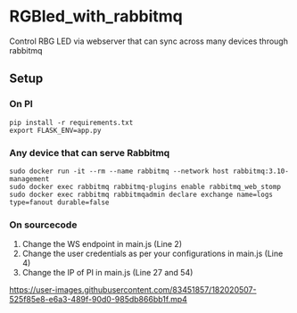 # RGBled_with_rabbitmq
Control RBG LED via webserver that can sync across many devices through rabbitmq

## Setup

### On PI

```
pip install -r requirements.txt
export FLASK_ENV=app.py
```

### Any device that can serve Rabbitmq

```
sudo docker run -it --rm --name rabbitmq --network host rabbitmq:3.10-management
sudo docker exec rabbitmq rabbitmq-plugins enable rabbitmq_web_stomp
sudo docker exec rabbitmq rabbitmqadmin declare exchange name=logs type=fanout durable=false
```

### On sourcecode

1. Change the WS endpoint in main.js (Line 2)
2. Change the user credentials as per your configurations in main.js (Line 4)
3. Change the IP of PI in main.js (Line 27 and 54)


https://user-images.githubusercontent.com/83451857/182020507-525f85e8-e6a3-489f-90d0-985db866bb1f.mp4

